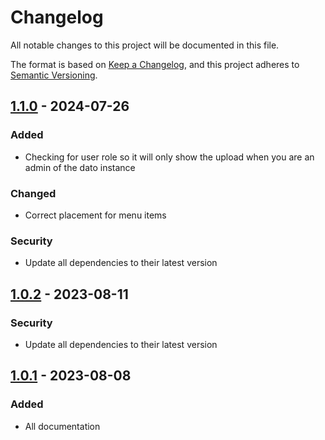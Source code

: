 # Changelog

All notable changes to this project will be documented in this file.

The format is based on [Keep a Changelog](https://keepachangelog.com/en/1.1.0/),
and this project adheres to [Semantic Versioning](https://semver.org/spec/v2.0.0.html).

## [1.1.0] - 2024-07-26
### Added
- Checking for user role so it will only show the upload when you are an admin of the dato instance
### Changed
- Correct placement for menu items
### Security
- Update all dependencies to their latest version

## [1.0.2] - 2023-08-11
### Security
- Update all dependencies to their latest version

## [1.0.1] - 2023-08-08
### Added
- All documentation

[1.1.0]: https://github.com/voorhoede/datocms-plugin-everything-svg/compare/v1.0.2...v1.1.0
[1.0.2]: https://github.com/voorhoede/datocms-plugin-everything-svg/compare/v1.0.1...v1.0.2
[1.0.1]: https://github.com/voorhoede/datocms-plugin-everything-svg/compare/v1.0.0...v1.0.1
